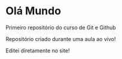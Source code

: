 # Olá Mundo
 Primeiro repositório do curso de Git e Github

 Repositório criado durante uma aula ao vivo!

 Editei diretamente no site!
